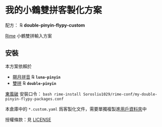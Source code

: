# 我的小鶴雙拼客製化方案

配方： ℞ **double-pinyin-flypy-custom**

[Rime](https://rime.im) 小鶴雙拼輸入方案

## 安裝

本方案依賴於

  - [朙月拼音](https://github.com/rime/rime-luna-pinyin) ℞ **`luna-pinyin`**
  - [雙拼](https://github.com/rime/rime-double-pinyin) ℞ **`double-pinyin`**

[東風破](https://github.com/rime/plum) 安裝口令： `bash rime-install Sorosliu1029/rime-conf/my-double-pinyin-flypy-packages.conf`

本倉庫中的 `*.custom.yaml` 爲客製化文件，需要單獨複製進[用戶資料夾](https://github.com/rime/home/wiki/UserData)中

授權條款：見 [LICENSE](LICENSE)
